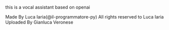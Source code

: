 this is a vocal assistant based on openai

Made By Luca Iaria(@il-programmatore-py)
All rights reserved to Luca Iaria
Uploaded By Gianluca Veronese
